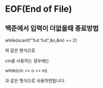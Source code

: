 EOF(End of File)
=====
백준에서 입력이 더없을때 종료방법
----------------------------------

while(scanf("%d %d",&n,&m) == 2)

와 같은 형식으로

cin을 사용하는 경우에는

while(cin >> n >> m)

과 같은 형식으로 사용하면됩니다.
